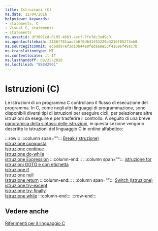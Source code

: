 ```yaml
---
title: Istruzioni (C)
ms.date: 11/04/2016
helpviewer_keywords:
- statements, C
- Visual C, statements
- statements
ms.assetid: df3891cd-6195-4663-aecf-7fe7dc3ed9c3
ms.openlocfilehash: 2156f761aac3b6f0d641493229a3216f05273eb8
ms.sourcegitcommit: ec6dd97ef3d10b44e0fedaa8e53f41696f49ac7b
ms.translationtype: MT
ms.contentlocale: it-IT
ms.lasthandoff: 08/25/2020
ms.locfileid: "88842961"
---
```

# <a name="statements-c"></a>Istruzioni (C)

Le istruzioni di un programma C controllano il flusso di esecuzione del programma. In C, come negli altri linguaggi di programmazione, sono disponibili diversi tipi di istruzioni per eseguire cicli, per selezionare altre istruzioni da eseguire e per trasferire il controllo. A seguito di una breve [panoramica della sintassi delle istruzioni](../c-language/overview-of-c-statements.md), in questa sezione vengono descritte le istruzioni del linguaggio C in ordine alfabetico:

:::row:::
   :::column span="":::
      [Break (istruzione)](../c-language/break-statement-c.md)\
      [istruzione composta](../c-language/compound-statement-c.md)\
      [istruzione continue](../c-language/continue-statement-c.md)\
      [istruzione do-while](../c-language/do-while-statement-c.md)\
      [istruzione Expression](../c-language/expression-statement-c.md)
   :::column-end:::
   :::column span="":::
      [istruzione for](../c-language/for-statement-c.md)\
      [istruzioni GOTO e con etichetta](../c-language/goto-and-labeled-statements-c.md)\
      [istruzione if](../c-language/if-statement-c.md)\
      [istruzione null](../c-language/null-statement-c.md)\
      [Istruzione return](../c-language/return-statement-c.md)
   :::column-end:::
   :::column span="":::
      [Switch (istruzione)](../c-language/switch-statement-c.md)\
      [istruzione try-except](../c-language/try-except-statement-c.md)\
      [istruzione try-finally](../c-language/try-finally-statement-c.md)\
      [Istruzione while](../c-language/while-statement-c.md)
   :::column-end:::
:::row-end:::

## <a name="see-also"></a>Vedere anche

[Riferimenti per il linguaggio C](../c-language/c-language-reference.md)
